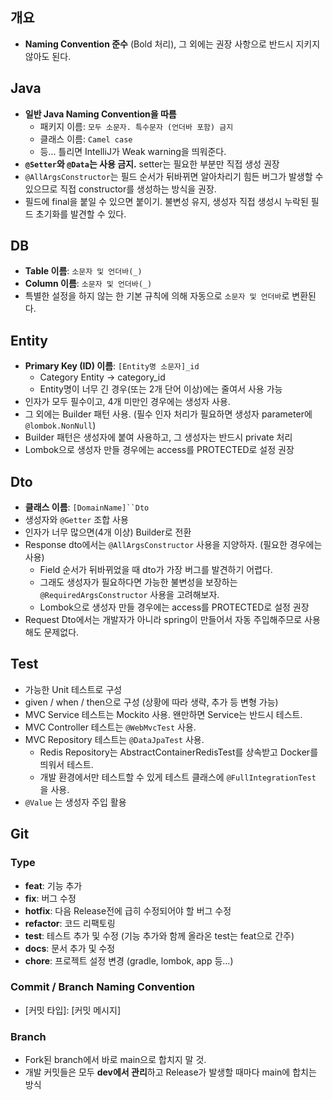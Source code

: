 ## 개요
- **Naming Convention 준수** (Bold 처리), 그 외에는 권장 사항으로 반드시 지키지 않아도 된다.

## Java
 - **일반 Java Naming Convention을 따름**
   - 패키지 이름: `모두 소문자. 특수문자 (언더바 포함) 금지`
   - 클래스 이름: `Camel case`
   - 등... 틀리면 IntelliJ가 Weak warning을 띄워준다.
 - **`@Setter`와 `@Data`는 사용 금지.** setter는 필요한 부분만 직접 생성 권장
 - `@AllArgsConstructor`는 필드 순서가 뒤바뀌면 알아차리기 힘든 버그가 발생할 수 있으므로 직접 constructor를 생성하는 방식을 권장.
 - 필드에 final을 붙일 수 있으면 붙이기. 불변성 유지, 생성자 직접 생성시 누락된 필드 초기화를 발견할 수 있다.

## DB
 - **Table 이름**: `소문자 및 언더바(_)`
 - **Column 이름**: `소문자 및 언더바(_)`
 - 특별한 설정을 하지 않는 한 기본 규칙에 의해 자동으로 `소문자 및 언더바`로 변환된다.

## Entity
 - **Primary Key (ID) 이름**: `[Entity명 소문자]_id`
   - Category Entity -> category_id
   - Entity명이 너무 긴 경우(또는 2개 단어 이상)에는 줄여서 사용 가능
 - 인자가 모두 필수이고, 4개 미만인 경우에는 생성자 사용.
 - 그 외에는 Builder 패턴 사용. (필수 인자 처리가 필요하면 생성자 parameter에 `@lombok.NonNull`)
 - Builder 패턴은 생성자에 붙여 사용하고, 그 생성자는 반드시 private 처리
 - Lombok으로 생성자 만들 경우에는 access를 PROTECTED로 설정 권장

## Dto
 - **클래스 이름**: `[DomainName]``Dto`
 - 생성자와 `@Getter` 조합 사용
 - 인자가 너무 많으면(4개 이상) Builder로 전환
 - Response dto에서는 `@AllArgsConstructor` 사용을 지양하자. (필요한 경우에는 사용)
   - Field 순서가 뒤바뀌었을 때 dto가 가장 버그를 발견하기 어렵다.
   - 그래도 생성자가 필요하다면 가능한 불변성을 보장하는 `@RequiredArgsConstructor` 사용을 고려해보자.
   - Lombok으로 생성자 만들 경우에는 access를 PROTECTED로 설정 권장
 - Request Dto에서는 개발자가 아니라 spring이 만들어서 자동 주입해주므로 사용해도 문제없다.

## Test
 - 가능한 Unit 테스트로 구성
 - given / when / then으로 구성 (상황에 따라 생략, 추가 등 변형 가능)
 - MVC Service 테스트는 Mockito 사용. 왠만하면 Service는 반드시 테스트.
 - MVC Controller 테스트는 `@WebMvcTest` 사용.
 - MVC Repository 테스트는 `@DataJpaTest` 사용.
   - Redis Repository는 AbstractContainerRedisTest를 상속받고 Docker를 띄워서 테스트.
   - 개발 환경에서만 테스트할 수 있게 테스트 클래스에 `@FullIntegrationTest` 을 사용.
 - `@Value` 는 생성자 주입 활용

## Git

### Type
 - **feat**: 기능 추가
 - **fix**: 버그 수정
 - **hotfix**: 다음 Release전에 급히 수정되어야 할 버그 수정
 - **refactor**: 코드 리팩토링
 - **test**: 테스트 추가 및 수정 (기능 추가와 함께 올라온 test는 feat으로 간주)
 - **docs**: 문서 추가 및 수정
 - **chore**: 프로젝트 설정 변경 (gradle, lombok, app 등...)
### Commit / Branch Naming Convention
 - [커밋 타입]: [커밋 메시지]
### Branch
 - Fork된 branch에서 바로 main으로 합치지 말 것.
 - 개발 커밋들은 모두 **dev에서 관리**하고 Release가 발생할 때마다 main에 합치는 방식